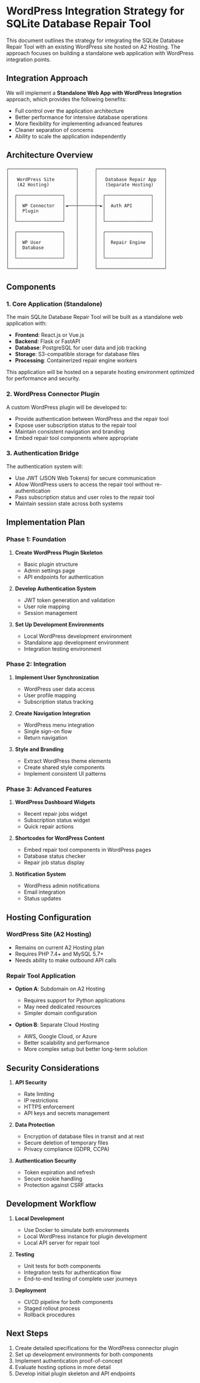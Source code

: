 # WordPress Integration Strategy for SQLite Database Repair Tool

This document outlines the strategy for integrating the SQLite Database Repair Tool with an existing WordPress site hosted on A2 Hosting. The approach focuses on building a standalone web application with WordPress integration points.

## Integration Approach

We will implement a **Standalone Web App with WordPress Integration** approach, which provides the following benefits:

- Full control over the application architecture
- Better performance for intensive database operations
- More flexibility for implementing advanced features
- Cleaner separation of concerns
- Ability to scale the application independently

## Architecture Overview

```
┌─────────────────────────┐      ┌─────────────────────────┐
│                         │      │                         │
│   WordPress Site        │      │   Database Repair App   │
│   (A2 Hosting)          │      │   (Separate Hosting)    │
│                         │      │                         │
│  ┌─────────────────┐    │      │  ┌─────────────────┐    │
│  │                 │    │      │  │                 │    │
│  │  WP Connector   │◄───┼──────┼─►│  Auth API       │    │
│  │  Plugin         │    │      │  │                 │    │
│  │                 │    │      │  │                 │    │
│  └─────────────────┘    │      │  └─────────────────┘    │
│                         │      │                         │
│  ┌─────────────────┐    │      │  ┌─────────────────┐    │
│  │                 │    │      │  │                 │    │
│  │  WP User        │    │      │  │  Repair Engine  │    │
│  │  Database       │    │      │  │                 │    │
│  │                 │    │      │  │                 │    │
│  └─────────────────┘    │      │  └─────────────────┘    │
│                         │      │                         │
└─────────────────────────┘      └─────────────────────────┘
```

## Components

### 1. Core Application (Standalone)

The main SQLite Database Repair Tool will be built as a standalone web application with:

- **Frontend**: React.js or Vue.js
- **Backend**: Flask or FastAPI
- **Database**: PostgreSQL for user data and job tracking
- **Storage**: S3-compatible storage for database files
- **Processing**: Containerized repair engine workers

This application will be hosted on a separate hosting environment optimized for performance and security.

### 2. WordPress Connector Plugin

A custom WordPress plugin will be developed to:

- Provide authentication between WordPress and the repair tool
- Expose user subscription status to the repair tool
- Maintain consistent navigation and branding
- Embed repair tool components where appropriate

### 3. Authentication Bridge

The authentication system will:

- Use JWT (JSON Web Tokens) for secure communication
- Allow WordPress users to access the repair tool without re-authentication
- Pass subscription status and user roles to the repair tool
- Maintain session state across both systems

## Implementation Plan

### Phase 1: Foundation

1. **Create WordPress Plugin Skeleton**
   - Basic plugin structure
   - Admin settings page
   - API endpoints for authentication

2. **Develop Authentication System**
   - JWT token generation and validation
   - User role mapping
   - Session management

3. **Set Up Development Environments**
   - Local WordPress development environment
   - Standalone app development environment
   - Integration testing environment

### Phase 2: Integration

1. **Implement User Synchronization**
   - WordPress user data access
   - User profile mapping
   - Subscription status tracking

2. **Create Navigation Integration**
   - WordPress menu integration
   - Single sign-on flow
   - Return navigation

3. **Style and Branding**
   - Extract WordPress theme elements
   - Create shared style components
   - Implement consistent UI patterns

### Phase 3: Advanced Features

1. **WordPress Dashboard Widgets**
   - Recent repair jobs widget
   - Subscription status widget
   - Quick repair actions

2. **Shortcodes for WordPress Content**
   - Embed repair tool components in WordPress pages
   - Database status checker
   - Repair job status display

3. **Notification System**
   - WordPress admin notifications
   - Email integration
   - Status updates

## Hosting Configuration

### WordPress Site (A2 Hosting)
- Remains on current A2 Hosting plan
- Requires PHP 7.4+ and MySQL 5.7+
- Needs ability to make outbound API calls

### Repair Tool Application
- **Option A**: Subdomain on A2 Hosting
  - Requires support for Python applications
  - May need dedicated resources
  - Simpler domain configuration

- **Option B**: Separate Cloud Hosting
  - AWS, Google Cloud, or Azure
  - Better scalability and performance
  - More complex setup but better long-term solution

## Security Considerations

1. **API Security**
   - Rate limiting
   - IP restrictions
   - HTTPS enforcement
   - API keys and secrets management

2. **Data Protection**
   - Encryption of database files in transit and at rest
   - Secure deletion of temporary files
   - Privacy compliance (GDPR, CCPA)

3. **Authentication Security**
   - Token expiration and refresh
   - Secure cookie handling
   - Protection against CSRF attacks

## Development Workflow

1. **Local Development**
   - Use Docker to simulate both environments
   - Local WordPress instance for plugin development
   - Local API server for repair tool

2. **Testing**
   - Unit tests for both components
   - Integration tests for authentication flow
   - End-to-end testing of complete user journeys

3. **Deployment**
   - CI/CD pipeline for both components
   - Staged rollout process
   - Rollback procedures

## Next Steps

1. Create detailed specifications for the WordPress connector plugin
2. Set up development environments for both components
3. Implement authentication proof-of-concept
4. Evaluate hosting options in more detail
5. Develop initial plugin skeleton and API endpoints
